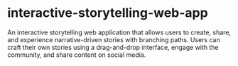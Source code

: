 # interactive-storytelling-web-app
An interactive storytelling web application that allows users to create, share, and experience narrative-driven stories with branching paths. Users can craft their own stories using a drag-and-drop interface, engage with the community, and share content on social media.

